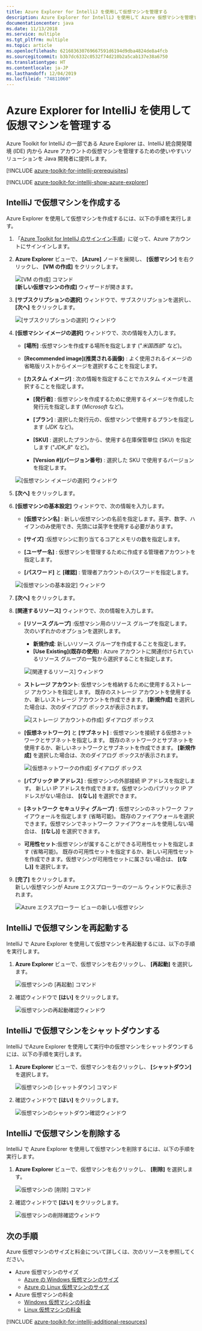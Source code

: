 ```yaml
---
title: Azure Explorer for IntelliJ を使用して仮想マシンを管理する
description: Azure Explorer for IntelliJ を使用して Azure 仮想マシンを管理する方法について説明します。
documentationcenter: java
ms.date: 11/13/2018
ms.service: multiple
ms.tgt_pltfrm: multiple
ms.topic: article
ms.openlocfilehash: 621683630769667591d6194d9dba4824de8a4fcb
ms.sourcegitcommit: b3b7dc6332c0532f74d210b2a5cab137e38a6750
ms.translationtype: HT
ms.contentlocale: ja-JP
ms.lasthandoff: 12/04/2019
ms.locfileid: "74811060"
---
```

# <a name="manage-virtual-machines-by-using-the-azure-explorer-for-intellij"></a>Azure Explorer for IntelliJ を使用して仮想マシンを管理する

Azure Toolkit for IntelliJ の一部である Azure Explorer は、IntelliJ 統合開発環境 (IDE) 内から Azure アカウントの仮想マシンを管理するための使いやすいソリューションを Java 開発者に提供します。

[!INCLUDE [azure-toolkit-for-intellij-prerequisites](../includes/azure-toolkit-for-intellij-prerequisites.md)]

[!INCLUDE [azure-toolkit-for-intellij-show-azure-explorer](../includes/azure-toolkit-for-intellij-show-azure-explorer.md)]

## <a name="create-a-virtual-machine-in-intellij"></a>IntelliJ で仮想マシンを作成する

Azure Explorer を使用して仮想マシンを作成するには、以下の手順を実行します。 

1. 「[Azure Toolkit for IntelliJ のサインイン手順]」に従って、Azure アカウントにサインインします。

2. **Azure Explorer** ビューで、 **[Azure]** ノードを展開し、 **[仮想マシン]** を右クリックし、 **[VM の作成]** をクリックします。 

   ![[VM の作成] コマンド][CR01]  
    **[新しい仮想マシンの作成]** ウィザードが開きます。

3. **[サブスクリプションの選択]** ウィンドウで、サブスクリプションを選択し、 **[次へ]** をクリックします。 

   ![[サブスクリプションの選択] ウィンドウ][CR02]

4. **[仮想マシン イメージの選択]** ウィンドウで、次の情報を入力します。

   * **[場所]** :仮想マシンを作成する場所を指定します ("*米国西部*" など)。 

   * **[Recommended image]\(推奨される画像\)** : よく使用されるイメージの省略版リストからイメージを選択することを指定します。

   * **[カスタム イメージ]** : 次の情報を指定することでカスタム イメージを選択することを指定します。

      * **[発行者]** : 仮想マシンを作成するために使用するイメージを作成した発行元を指定します (*Microsoft* など)。

      * **[プラン]** : 選択した発行元の、仮想マシンで使用するプランを指定します (*JDK* など)。

      * **[SKU]** : 選択したプランから、使用する在庫保管単位 (SKU) を指定します ("*JDK_8*" など)。

      * **[Version #]\(バージョン番号\)** : 選択した SKU で使用するバージョンを指定します。

   ![[仮想マシン イメージの選択] ウィンドウ][CR03]

5. **[次へ]** をクリックします。 

6. **[仮想マシンの基本設定]** ウィンドウで、次の情報を入力します。

   * **[仮想マシン名]** : 新しい仮想マシンの名前を指定します。英字、数字、ハイフンのみ使用でき、先頭には英字を使用する必要があります。

   * **[サイズ]** :仮想マシンに割り当てるコアとメモリの数を指定します。

   * **[ユーザー名]** : 仮想マシンを管理するために作成する管理者アカウントを指定します。

   * **[パスワード]** と **[確認]** : 管理者アカウントのパスワードを指定します。

   ![[仮想マシンの基本設定] ウィンドウ][CR04]

7. **[次へ]** をクリックします。 

8. **[関連するリソース]** ウィンドウで、次の情報を入力します。

   * **[リソース グループ]** :仮想マシン用のリソース グループを指定します。 次のいずれかのオプションを選択します。
      * **新規作成**: 新しいリソース グループを作成することを指定します。
      * **[Use Existing]\(既存の使用\)** : Azure アカウントに関連付けられているリソース グループの一覧から選択することを指定します。

       ![[関連するリソース] ウィンドウ][CR07]

   * **ストレージ アカウント**: 仮想マシンを格納するために使用するストレージ アカウントを指定します。 既存のストレージ アカウントを使用するか、新しいストレージ アカウントを作成できます。 **[新規作成]** を選択した場合は、次のダイアログ ボックスが表示されます。

      ![[ストレージ アカウントの作成] ダイアログ ボックス][CR05]

   * **[仮想ネットワーク]** と **[サブネット]** : 仮想マシンを接続する仮想ネットワークとサブネットを指定します。 既存のネットワークとサブネットを使用するか、新しいネットワークとサブネットを作成できます。 **[新規作成]** を選択した場合は、次のダイアログ ボックスが表示されます。

      ![[仮想ネットワークの作成] ダイアログ ボックス][CR06]

   * **[パブリック IP アドレス]** : 仮想マシンの外部接続 IP アドレスを指定します。 新しい IP アドレスを作成できます。仮想マシンのパブリック IP アドレスがない場合は、 **[(なし)]** を選択できます。 

   * **[ネットワーク セキュリティ グループ]** : 仮想マシンのネットワーク ファイアウォールを指定します (省略可能)。 既存のファイアウォールを選択できます。仮想マシンでネットワーク ファイアウォールを使用しない場合は、 **[(なし)]** を選択できます。 

   * **可用性セット**:仮想マシンが属することができる可用性セットを指定します (省略可能)。 既存の可用性セットを指定するか、新しい可用性セットを作成できます。仮想マシンが可用性セットに属さない場合は、 **[(なし)]** を選択します。

9. **[完了]** をクリックします。  
    新しい仮想マシンが Azure エクスプローラーのツール ウィンドウに表示されます。 

   ![Azure エクスプローラー ビューの新しい仮想マシン][CR08]

## <a name="restart-a-virtual-machine-in-intellij"></a>IntelliJ で仮想マシンを再起動する

IntelliJ で Azure Explorer を使用して仮想マシンを再起動するには、以下の手順を実行します。

1. **Azure Explorer** ビューで、仮想マシンを右クリックし、 **[再起動]** を選択します。

   ![仮想マシンの [再起動] コマンド][RE01]

2. 確認ウィンドウで **[はい]** をクリックします。 

   ![仮想マシンの再起動確認ウィンドウ][RE02]

## <a name="shut-down-a-virtual-machine-in-intellij"></a>IntelliJ で仮想マシンをシャットダウンする

IntelliJ でAzure Explorer を使用して実行中の仮想マシンをシャットダウンするには、以下の手順を実行します。

1. **Azure Explorer** ビューで、仮想マシンを右クリックし、 **[シャットダウン]** を選択します。

   ![仮想マシンの [シャットダウン] コマンド][SH01]

2. 確認ウィンドウで **[はい]** をクリックします。 

   ![仮想マシンのシャットダウン確認ウィンドウ][SH02]

## <a name="delete-a-virtual-machine-in-intellij"></a>IntelliJ で仮想マシンを削除する

IntelliJ で Azure Explorer を使用して仮想マシンを削除するには、以下の手順を実行します。

1. **Azure Explorer** ビューで、仮想マシンを右クリックし、 **[削除]** を選択します。

   ![仮想マシンの [削除] コマンド][DE01]

2. 確認ウィンドウで **[はい]** をクリックします。 

   ![仮想マシンの削除確認ウィンドウ][DE02]

## <a name="next-steps"></a>次の手順

Azure 仮想マシンのサイズと料金について詳しくは、次のリソースを参照してください。

* Azure 仮想マシンのサイズ
  * [Azure の Windows 仮想マシンのサイズ]
  * [Azure の Linux 仮想マシンのサイズ]
* Azure 仮想マシンの料金
  * [Windows 仮想マシンの料金]
  * [Linux 仮想マシンの料金]

[!INCLUDE [azure-toolkit-for-intellij-additional-resources](../includes/azure-toolkit-for-intellij-additional-resources.md)]

<!-- URL List -->

[Azure Toolkit for IntelliJ のサインイン手順]: ./azure-toolkit-for-intellij-sign-in-instructions.md
[Azure の Windows 仮想マシンのサイズ]: /azure/virtual-machines/virtual-machines-windows-sizes
[Azure の Linux 仮想マシンのサイズ]: /azure/virtual-machines/virtual-machines-linux-sizes
[Windows 仮想マシンの料金]: https://azure.microsoft.com/pricing/details/virtual-machines/windows/
[Linux 仮想マシンの料金]: https://azure.microsoft.com/pricing/details/virtual-machines/linux/

<!-- IMG List -->

[RE01]: media/azure-toolkit-for-intellij-managing-virtual-machines-using-azure-explorer/RE01.png
[RE02]: media/azure-toolkit-for-intellij-managing-virtual-machines-using-azure-explorer/RE02.png

[SH01]: media/azure-toolkit-for-intellij-managing-virtual-machines-using-azure-explorer/SH01.png
[SH02]: media/azure-toolkit-for-intellij-managing-virtual-machines-using-azure-explorer/SH02.png

[DE01]: media/azure-toolkit-for-intellij-managing-virtual-machines-using-azure-explorer/DE01.png
[DE02]: media/azure-toolkit-for-intellij-managing-virtual-machines-using-azure-explorer/DE02.png

[CR01]: media/azure-toolkit-for-intellij-managing-virtual-machines-using-azure-explorer/CR01.png
[CR02]: media/azure-toolkit-for-intellij-managing-virtual-machines-using-azure-explorer/CR02.png
[CR03]: media/azure-toolkit-for-intellij-managing-virtual-machines-using-azure-explorer/CR03.png
[CR04]: media/azure-toolkit-for-intellij-managing-virtual-machines-using-azure-explorer/CR04.png
[CR05]: media/azure-toolkit-for-intellij-managing-virtual-machines-using-azure-explorer/CR05.png
[CR06]: media/azure-toolkit-for-intellij-managing-virtual-machines-using-azure-explorer/CR06.png
[CR07]: media/azure-toolkit-for-intellij-managing-virtual-machines-using-azure-explorer/CR07.png
[CR08]: media/azure-toolkit-for-intellij-managing-virtual-machines-using-azure-explorer/CR08.png
